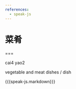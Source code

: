 ```yaml
---
references:
  - speak-js
---
```


# 菜肴

===

cai4 yao2

vegetable and meat dishes / dish

{{{speak-js.markdown}}}
